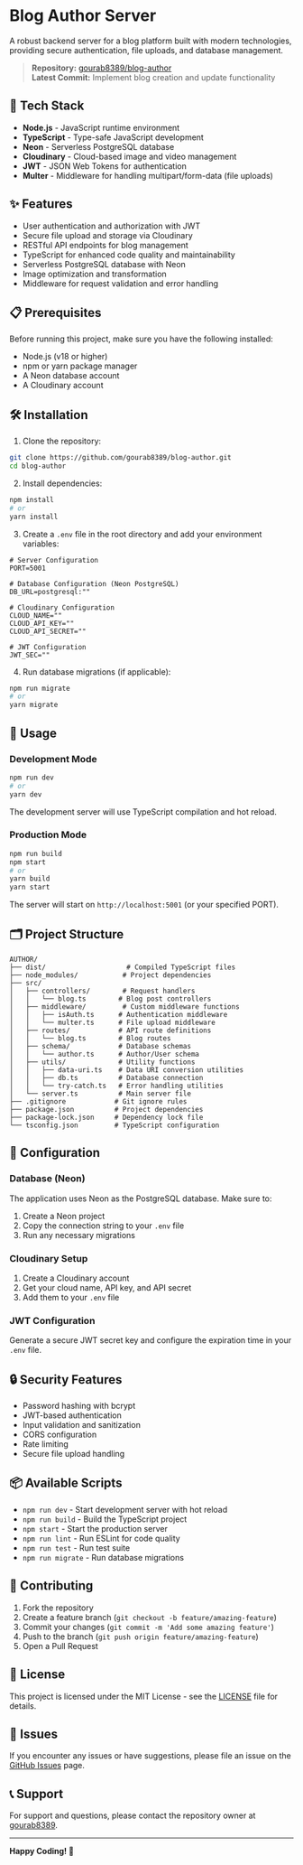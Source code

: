 # Blog Author Server

A robust backend server for a blog platform built with modern technologies, providing secure authentication, file uploads, and database management.

> **Repository:** [gourab8389/blog-author](https://github.com/gourab8389/blog-author)  
> **Latest Commit:** Implement blog creation and update functionality

## 🚀 Tech Stack

- **Node.js** - JavaScript runtime environment
- **TypeScript** - Type-safe JavaScript development
- **Neon** - Serverless PostgreSQL database
- **Cloudinary** - Cloud-based image and video management
- **JWT** - JSON Web Tokens for authentication
- **Multer** - Middleware for handling multipart/form-data (file uploads)

## ✨ Features

- User authentication and authorization with JWT
- Secure file upload and storage via Cloudinary
- RESTful API endpoints for blog management
- TypeScript for enhanced code quality and maintainability
- Serverless PostgreSQL database with Neon
- Image optimization and transformation
- Middleware for request validation and error handling

## 📋 Prerequisites

Before running this project, make sure you have the following installed:

- Node.js (v18 or higher)
- npm or yarn package manager
- A Neon database account
- A Cloudinary account

## 🛠️ Installation

1. Clone the repository:
```bash
git clone https://github.com/gourab8389/blog-author.git
cd blog-author
```

2. Install dependencies:
```bash
npm install
# or
yarn install
```

3. Create a `.env` file in the root directory and add your environment variables:
```env
# Server Configuration
PORT=5001

# Database Configuration (Neon PostgreSQL)
DB_URL=postgresql:""

# Cloudinary Configuration
CLOUD_NAME=""
CLOUD_API_KEY=""
CLOUD_API_SECRET=""

# JWT Configuration
JWT_SEC=""
```

4. Run database migrations (if applicable):
```bash
npm run migrate
# or
yarn migrate
```

## 🚦 Usage

### Development Mode
```bash
npm run dev
# or
yarn dev
```

The development server will use TypeScript compilation and hot reload.

### Production Mode
```bash
npm run build
npm start
# or
yarn build
yarn start
```

The server will start on `http://localhost:5001` (or your specified PORT).

## 🗂️ Project Structure

```
AUTHOR/
├── dist/                    # Compiled TypeScript files
├── node_modules/           # Project dependencies
├── src/
│   ├── controllers/        # Request handlers
│   │   └── blog.ts        # Blog post controllers
│   ├── middleware/         # Custom middleware functions
│   │   ├── isAuth.ts      # Authentication middleware
│   │   └── multer.ts      # File upload middleware
│   ├── routes/            # API route definitions
│   │   └── blog.ts        # Blog routes
│   ├── schema/            # Database schemas
│   │   └── author.ts      # Author/User schema
│   ├── utils/             # Utility functions
│   │   ├── data-uri.ts    # Data URI conversion utilities
│   │   ├── db.ts          # Database connection
│   │   └── try-catch.ts   # Error handling utilities
│   └── server.ts          # Main server file
├── .gitignore            # Git ignore rules
├── package.json          # Project dependencies
├── package-lock.json     # Dependency lock file
└── tsconfig.json         # TypeScript configuration
```

## 🔧 Configuration

### Database (Neon)
The application uses Neon as the PostgreSQL database. Make sure to:
1. Create a Neon project
2. Copy the connection string to your `.env` file
3. Run any necessary migrations

### Cloudinary Setup
1. Create a Cloudinary account
2. Get your cloud name, API key, and API secret
3. Add them to your `.env` file

### JWT Configuration
Generate a secure JWT secret key and configure the expiration time in your `.env` file.

## 🔒 Security Features

- Password hashing with bcrypt
- JWT-based authentication
- Input validation and sanitization
- CORS configuration
- Rate limiting
- Secure file upload handling

## 📦 Available Scripts

- `npm run dev` - Start development server with hot reload
- `npm run build` - Build the TypeScript project
- `npm start` - Start the production server
- `npm run lint` - Run ESLint for code quality
- `npm run test` - Run test suite
- `npm run migrate` - Run database migrations

## 🤝 Contributing

1. Fork the repository
2. Create a feature branch (`git checkout -b feature/amazing-feature`)
3. Commit your changes (`git commit -m 'Add some amazing feature'`)
4. Push to the branch (`git push origin feature/amazing-feature`)
5. Open a Pull Request

## 📄 License

This project is licensed under the MIT License - see the [LICENSE](LICENSE) file for details.

## 🐛 Issues

If you encounter any issues or have suggestions, please file an issue on the [GitHub Issues](https://github.com/gourab8389/blog-author/issues) page.

## 📞 Support

For support and questions, please contact the repository owner at [gourab8389](https://github.com/gourab8389).

---

**Happy Coding! 🎉**
